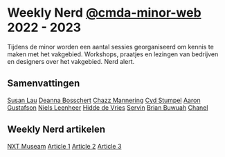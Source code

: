 # Weekly Nerd [@cmda-minor-web](https://github.com/cmda-minor-web) 2022 - 2023

Tijdens de minor worden een aantal sessies georganiseerd om kennis te maken met het vakgebied. 
Workshops, praatjes en lezingen van bedrijven en designers over het vakgebied. Nerd alert.


## Samenvattingen

[Susan Lau](./summaries/Week-1.md)
[Deanna Bosschert](./summaries/Week-2.md)
[Chazz Mannering](./summaries/Week-3.md)
[Cyd Stumpel](./summaries/Week-4.md)
[Aaron Gustafson](./summaries/Week-5.md)
[Niels Leenheer](./summaries/Week-6.md)
[Hidde de Vries](./summaries/Week-7.md)
[Servin](./summaries/Week-8.md)
[Brian Buwuah](./summaries/Week-9.md)
[Chanel](./summaries/Week-10.md)


## Weekly Nerd artikelen
[NXT Museam](./articles/NXT.md)
[Article 1](./articles/Article-1.md)
[Article 2](./articles/Article-2.md)
[Article 3](./articles/Article-3.md)
